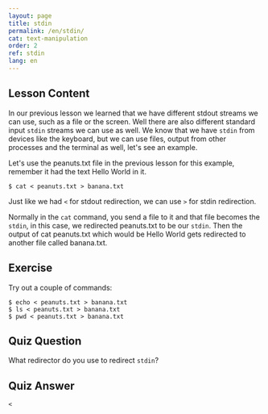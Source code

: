 ```yaml
---
layout: page
title: stdin
permalink: /en/stdin/
cat: text-manipulation
order: 2
ref: stdin
lang: en
---
```


## Lesson Content

In our previous lesson we learned that we have different stdout streams we can use, such as a file or the screen. Well there are also different standard input `stdin` streams we can use as well. We know that we have `stdin` from devices like the keyboard, but we can use files, output from other processes and the terminal as well, let's see an example. 

Let's use the peanuts.txt file in the previous lesson for this example, remember it had the text Hello World in it. 

`$ cat < peanuts.txt > banana.txt `

Just like we had `<` for stdout redirection, we can use `>` for stdin redirection. 

Normally in the `cat` command, you send a file to it and that file becomes the `stdin`, in this case, we redirected peanuts.txt to be our `stdin`. Then the output of cat peanuts.txt which would be Hello World gets redirected to another file called banana.txt.

## Exercise

Try out a couple of commands:
```
$ echo < peanuts.txt > banana.txt
$ ls < peanuts.txt > banana.txt
$ pwd < peanuts.txt > banana.txt
```

## Quiz Question

What redirector do you use to redirect `stdin`?

## Quiz Answer

`<`
